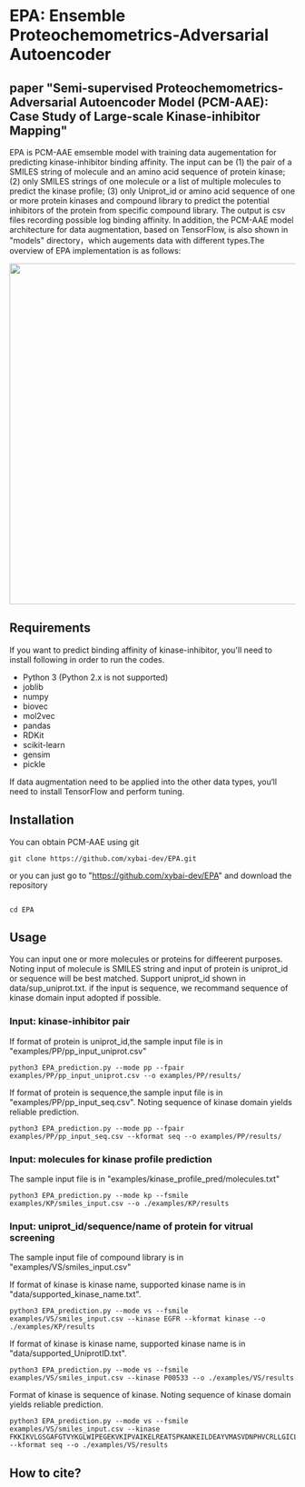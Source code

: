 # EPA: Ensemble Proteochemometrics-Adversarial Autoencoder
## paper "Semi-supervised Proteochemometrics-Adversarial Autoencoder Model (PCM-AAE): Case Study of Large-scale Kinase-inhibitor Mapping"

EPA is PCM-AAE emsemble model with training data augementation for predicting kinase-inhibitor binding affinity. The input can be (1) the pair of a SMILES string of molecule and an amino acid sequence of protein kinase;(2) only SMILES strings of one molecule or a list of multiple molecules to predict the kinase profile; (3) only Uniprot_id or amino acid sequence of one or more protein kinases and compound library to predict the potential inhibitors of the protein from specific compound library. The output is csv files recording possible log binding affinity. In addition, the PCM-AAE model architecture for data augmentation, based on TensorFlow, is also shown in "models" directory，which augements data with different types.The overview of EPA implementation is as follows:

<div align="center">
<p><img src="https://github.com/xybai-dev/EPA/raw/master/png/EPA.png" width="600" /></p>
</div>

## Requirements

If you want to predict binding affinity of kinase-inhibitor, you'll need to install following in order to run the codes.

*  Python 3 (Python 2.x is not supported)
*  joblib
*  numpy
*  biovec
*  mol2vec
*  pandas
*  RDKit
*  scikit-learn
*  gensim
*  pickle

If data augmentation need to be applied into the other data types, you‘ll need to install TensorFlow and perform tuning.

## Installation
You can obtain PCM-AAE using git
```
git clone https://github.com/xybai-dev/EPA.git
```
or you can just go to "https://github.com/xybai-dev/EPA" and download the repository
```

cd EPA
```
## Usage

You can input one or more molecules or proteins for diffeerent purposes. Noting input of molecule is SMILES string and input of protein is uniprot_id or sequence will be best matched. Support uniprot_id shown in data/sup_uniprot.txt. if the input is sequence, we recommand sequence of kinase domain input adopted if possible.

### Input: kinase-inhibitor pair
If format of protein is uniprot_id,the sample input file is in "examples/PP/pp_input_uniprot.csv"

```
python3 EPA_prediction.py --mode pp --fpair examples/PP/pp_input_uniprot.csv --o examples/PP/results/

```
If format of protein is sequence,the sample input file is in "examples/PP/pp_input_seq.csv". Noting sequence of kinase domain yields reliable prediction.
```
python3 EPA_prediction.py --mode pp --fpair examples/PP/pp_input_seq.csv --kformat seq --o examples/PP/results/

```

### Input: molecules for kinase profile prediction
The sample input file is in "examples/kinase_profile_pred/molecules.txt"
```
python3 EPA_prediction.py --mode kp --fsmile examples/KP/smiles_input.csv --o ./examples/KP/results

```

### Input: uniprot_id/sequence/name of protein for vitrual screening
The sample input file of compound library is in "examples/VS/smiles_input.csv"

If format of kinase is kinase name, supported kinase name is in "data/supported_kinase_name.txt".

```
python3 EPA_prediction.py --mode vs --fsmile examples/VS/smiles_input.csv --kinase EGFR --kformat kinase --o ./examples/KP/results

```
If format of kinase is kinase name, supported kinase name is in "data/supported_UniprotID.txt".
```
python3 EPA_prediction.py --mode vs --fsmile examples/VS/smiles_input.csv --kinase P00533 --o ./examples/VS/results
```

Format of kinase is sequence of kinase. Noting sequence of kinase domain yields reliable prediction.
```
python3 EPA_prediction.py --mode vs --fsmile examples/VS/smiles_input.csv --kinase FKKIKVLGSGAFGTVYKGLWIPEGEKVKIPVAIKELREATSPKANKEILDEAYVMASVDNPHVCRLLGICLTSTVQLITQLMPFGCLLDYVREHKDNIGSQYLLNWCVQIAKGMNYLEDRRLVHRDLAARNVLVKTPQHVKITDFGLAKLLGAEEKEYHAEGGKVPIKWMALESILHRIYTHQSDVWSYGVTVWELMTFGSKPYDGIPASEISSILEKGERLPQPPICTIDVYMIMVKCWMIDADSRPKFRELIIEFS --kformat seq --o ./examples/VS/results

```

## How to cite?







